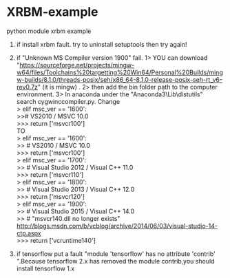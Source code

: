 # XRBM-example
python module xrbm example


1. if install xrbm fault. try to uninstall setuptools then try again!
2. if "Unknown MS Compiler version 1900" fail. 
  1> YOU can download "https://sourceforge.net/projects/mingw-w64/files/Toolchains%20targetting%20Win64/Personal%20Builds/mingw-builds/8.1.0/threads-posix/seh/x86_64-8.1.0-release-posix-seh-rt_v6-rev0.7z" (it is mingw) .
  2> then add the bin folder path to the computer environment.
  3> In anaconda under the "Anaconda3\Lib\distutils" search cygwinccompiler.py. Change   
       > elif msc_ver == '1600':  
       >># VS2010 / MSVC 10.0  
        >>>  return ['msvcr100']  
    TO  
       > elif msc_ver == '1600':  
           >> # VS2010 / MSVC 10.0  
           >>> return ['msvcr100']  
       > elif msc_ver == '1700':  
         >>   # Visual Studio 2012 / Visual C++ 11.0  
          >>>  return ['msvcr110']  
       > elif msc_ver == '1800':  
           >> # Visual Studio 2013 / Visual C++ 12.0  
          >>>  return ['msvcr120']  
       > elif msc_ver == '1900':  
          >>  # Visual Studio 2015 / Visual C++ 14.0  
           >> # "msvcr140.dll no longer exists" http://blogs.msdn.com/b/vcblog/archive/2014/06/03/visual-studio-14-ctp.aspx  
          >>>  return ['vcruntime140']  
            
    
    
3. if tensorflow put a fault "module 'tensorflow' has no attribute 'contrib' ".Because tensorflow 2.x has removed the module contrib,you should install tensorflow 1.x
          
